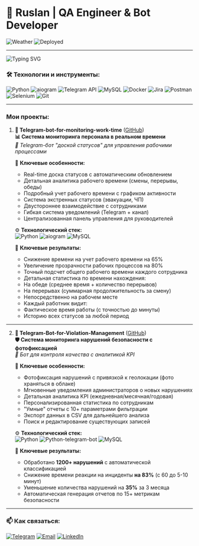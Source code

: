 # 🌟 Ruslan | QA Engineer & Bot Developer

![Weather](https://img.shields.io/badge/🌈_Weather-☀️-gold)  ![Deployed](https://img.shields.io/badge/📡_Deployed-2_online-brightgreen)

---

![Typing SVG](https://readme-typing-svg.herokuapp.com/?lines=QA+Engineer;Telegram+Bot+Developer;Python+Enthusiast)

### 🛠 Технологии и инструменты:
![Python](https://img.shields.io/badge/-Python-3776AB?logo=python&logoColor=white)
![aiogram](https://img.shields.io/badge/-aiogram-259B24?logo=telegram&logoColor=white)
![Telegram API](https://img.shields.io/badge/-Telegram-26A5E4?logo=telegram&logoColor=white)
![MySQL](https://img.shields.io/badge/-MySQL-4479A1?logo=mysql&logoColor=white)
![Docker](https://img.shields.io/badge/-Docker-2496ED?logo=docker&logoColor=white)
![Jira](https://img.shields.io/badge/-Jira-0052CC?logo=jira&logoColor=white)
![Postman](https://img.shields.io/badge/-Postman-FF6C37?logo=postman&logoColor=white)
![Selenium](https://img.shields.io/badge/-Selenium-43B02A?logo=selenium&logoColor=white)
![Git](https://img.shields.io/badge/-Git-F05032?logo=git&logoColor=white)

---

###  Мои проекты:

1. **🔄 Telegram-bot-for-monitoring-work-time** ([GitHub](https://github.com/ваш-ник/employee-tracking-bot))  
   **📊 Система мониторинга персонала в реальном времени**  
   *🤖 Telegram-бот "доской статусов" для управления рабочими процессами*

   🌟 **Ключевые особенности:**
   -  Real-time доска статусов с автоматическим обновлением
   -  Детальная аналитика рабочего времени (смены, перерывы, обеды)
   -  Подробный учет рабочего времени с графиком активности
   -  Система экстренных статусов (эвакуации, ЧП)
   -  Двустороннее взаимодействие с сотрудниками
   -  Гибкая система уведомлений (Telegram + канал)
   -  Централизованная панель управления для руководителей

   ⚙️ **Технологический стек:**  
   ![Python](https://img.shields.io/badge/-Python-3776AB?logo=python&logoColor=white) ![aiogram](https://img.shields.io/badge/-aiogram-259B24?logo=telegram&logoColor=white) ![MySQL](https://img.shields.io/badge/-MySQL-4479A1?logo=mysql&logoColor=white)

   📌 **Ключевые результаты:**
   -  Снижение времени на учет рабочего времени на 65%
   -  Увеличение прозрачности рабочих процессов на 80%
   -  Точный подсчет общего рабочего времени каждого сотрудника
   -  Детальная статистика по времени нахождения:
   -  На обеде (среднее время + количество перерывов)
   -  На перерывах (суммарная продолжительность за смену)
   -  Непосредственно на рабочем месте
   -  Каждый работник видит:
   -  Фактическое время работы (с точностью до минуты)
   -  Историю всех статусов за любой период

---

2. **🚨 Telegram-Bot-for-Violation-Management** ([GitHub](https://github.com/RuslanQAlife/Telegram-Bot-for-Violation-Management))  
   **🛡️ Система мониторинга нарушений безопасности с фотофиксацией**  
   *🤖 Бот для контроля качества с аналитикой KPI*

   🌟 **Ключевые особенности:**
   -  Фотофиксация нарушений с привязкой к геолокации (фото храняться в облаке)
   -  Мгновенные уведомления администраторов о новых нарушениях
   -  Детальная аналитика KPI (ежедневная/месячная/годовая)
   -  Персонализированная статистика по сотрудникам
   -  "Умные" отчеты с 10+ параметрами фильтрации
   -  Экспорт данных в CSV для дальнейшего анализа
   -  Поиск и редактирование существующих записей

   ⚙️ **Технологический стек:**  
   ![Python](https://img.shields.io/badge/-Python-3776AB?logo=python&logoColor=white) ![Python-telegram-bot](https://img.shields.io/badge/-python--telegram--bot-3776AB?logo=telegram&logoColor=white) ![MySQL](https://img.shields.io/badge/-MySQL-4479A1?logo=mysql&logoColor=white)

   📌 **Ключевые результаты:**
   -  Обработано **1200+ нарушений** с автоматической классификацией
   -  Снижение времени реакции на инциденты **на 83%** (с 60 до 5-10 минут)
   -  Уменьшение количества нарушений на **35%** за 3 месяца
   -  Автоматическая генерация отчетов по 15+ метрикам безопасности

---

### 📫 Как связаться:
[![Telegram](https://img.shields.io/badge/-Telegram-26A5E4?logo=telegram&logoColor=white)](https://t.me/ваш-ник)
[![Email](https://img.shields.io/badge/-Email-D14836?logo=gmail&logoColor=white)](mailto:ваш-email)
[![LinkedIn](https://img.shields.io/badge/-LinkedIn-0A66C2?logo=linkedin&logoColor=white)](https://linkedin.com/in/ваш-профиль)

